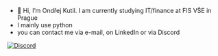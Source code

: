 - 👋 Hi, I’m Ondřej Kutil. I am currently studying IT/finance at FIS VŠE in Prague
- I mainly use python
- you can contact me via e-mail, on LinkedIn or via Discord

[![Discord](https://img.shields.io/badge/DISCORD-%237289DA.svg?logo=discord&logoColor=white&style=for-the-badge)](https://discordapp.com/users/551050009626542102)
